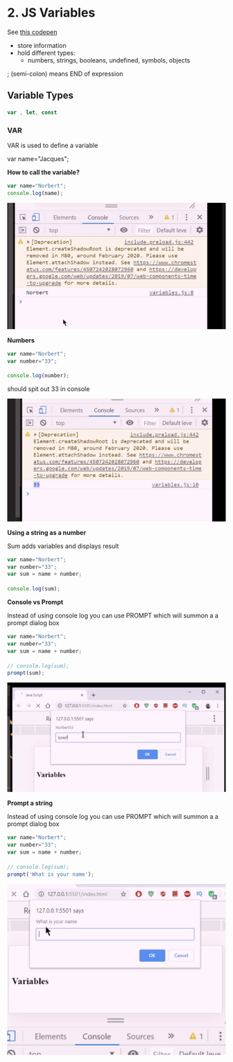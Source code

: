 # 2. JS Variables

See [this codepen](https://codepen.io/jacquesramphal/pen/jOVXKXe)

- store information
- hold different types:
    - numbers, strings, booleans, undefined, symbols, objects

; (semi-colon) means END of expression

## Variable Types

```jsx
var , let, const
```

### VAR

VAR is used to define a variable

var name="Jacques";

**How to call the variable?**

```jsx
var name="Norbert";
console.log(name);
```

![](../images/call.png)

**Numbers**

```jsx
var name="Norbert";
var number="33";

console.log(number);
```

should spit out 33 in console

![](../images/number.png)

**Using a string as a number**

Sum adds variables and displays result

```jsx
var name="Norbert";
var number="33";
var sum = name + number;

console.log(sum);
```

**Console vs Prompt**

Instead of using console log you can use PROMPT which will summon a a prompt dialog box

```jsx
var name="Norbert";
var number="33";
var sum = name + number;

// console.log(sum);
prompt(sum);
```

![](../images/jsprompt1.png)

**Prompt a string**

Instead of using console log you can use PROMPT which will summon a a prompt dialog box

```jsx
var name="Norbert";
var number="33";
var sum = name + number;

// console.log(sum);
prompt('What is your name');
```

![](../images/jsprompt.png)
